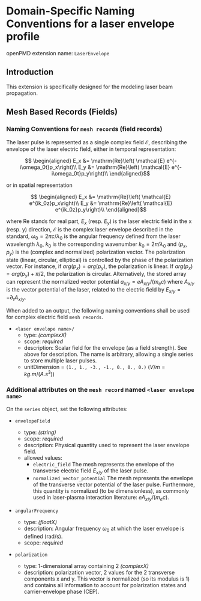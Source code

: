 Domain-Specific Naming Conventions for a laser envelope profile
===============================================================

openPMD extension name: `LaserEnvelope`


Introduction
------------

This extension is specifically designed for the modeling laser beam propagation.

Mesh Based Records (Fields)
---------------------------

### Naming Conventions for `mesh record`s (field records)

The laser pulse is represented as a single complex field $\mathcal{E}$, describing the envelope of the laser electric field, either in temporal representation:

```math
   \begin{aligned}
   E_x &= \mathrm{Re}\left( \mathcal{E} e^{-i\omega_0t}p_x\right)\\
   E_y &= \mathrm{Re}\left( \mathcal{E} e^{-i\omega_0t}p_y\right)\\
\end{aligned}
```

or in spatial representation

```math
   \begin{aligned}
   E_x &= \mathrm{Re}\left( \mathcal{E} e^{ik_0z}p_x\right)\\
   E_y &= \mathrm{Re}\left( \mathcal{E} e^{ik_0z}p_y\right)\\
\end{aligned}
```

where $\mathrm{Re}$ stands for real part, $E_x$ (resp. $E_y$) is the laser electric field in the x (resp. y) direction, $\mathcal{E}$ is the complex laser envelope described in the standard, $\omega_0 = 2\pi c/\lambda_0$ is the angular frequency defined from the laser wavelength $\lambda_0$, $k_0$ is the corresponding wavenumber $k_0=2\pi/\lambda_0$ and $(p_x,p_y)$ is the (complex and normalized) polarization vector. The polarization state (linear, circular, elliptical) is controlled by the phase of the polarization vector. For instance, if $arg(p_x) = arg(p_y)$, the polarization is linear. If $arg(p_x) = arg(p_y) + \pi/2$, the polarization is circular. Alternatively, the stored array can represent the normalized vector potential $a_{x/y} = eA_{x/y}/(m_ec)$ where $A_{x/y}$ is the vector potential of the laser, related to the electric field by $E_{x/y} = -\partial_tA_{x/y}$.

When added to an output, the following naming conventions shall be used for complex electric field `mesh records`.

  - `<laser envelope name>/`
    - type: *(complexX)*
    - scope: *required*
    - description: Scalar field for the envelope (as a field strength). See above for description. The name is arbitrary, allowing a single series to store multiple laser pulses.
    - unitDimension = `(1., 1., -3., -1., 0., 0., 0.)` $(V/m = kg . m / (A . s^3))$

### Additional attributes on the `mesh record` named `<laser envelope name>`

On the `series` object, set the following attributes:

  - `envelopeField`
    - type: *(string)*
    - scope: *required*
    - description: Physical quantity used to represent the laser envelope field.
    - allowed values:
      - `electric_field` The mesh represents the envelope of the transverse electric field $E_{x/y}$ of the laser pulse.
      - `normalized_vector_potential` The mesh represents the envelope of the transverse vector potential of the laser pulse. Furthermore, this quantity is normalized (to be dimensionless), as commonly used in laser-plasma interaction literature: $eA_{x/y}/(m_ec)$.

  - `angularFrequency`
    - type: *(floatX)*
    - description: Angular frequency $\omega_0$ at which the laser envelope is defined (rad/s).
    - scope: *required*

  - `polarization`
    - type: 1-dimensional array containing 2 *(complexX)*
    - description: polarization vector, 2 values for the 2 transverse components x and y. This vector is normalized (so its modulus is 1) and contains all information to account for polarization states and carrier-envelope phase (CEP).
